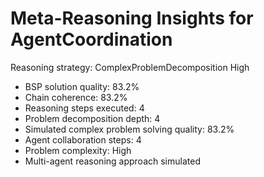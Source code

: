 # Meta-Reasoning Insights for AgentCoordination

Reasoning strategy: ComplexProblemDecomposition High
- BSP solution quality: 83.2%
- Chain coherence: 83.2%
- Reasoning steps executed: 4
- Problem decomposition depth: 4
- Simulated complex problem solving quality: 83.2%
- Agent collaboration steps: 4
- Problem complexity: High
- Multi-agent reasoning approach simulated